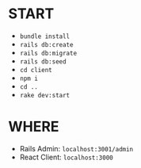# START

- `bundle install`
- `rails db:create`
- `rails db:migrate`
- `rails db:seed`
- `cd client`
- `npm i`
- `cd ..`
- `rake dev:start`

# WHERE

- Rails Admin: `localhost:3001/admin`
- React Client: `localhost:3000`
